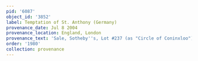 ```yaml
---
pid: '6087'
object_id: '3852'
label: Temptation of St. Anthony (Germany)
provenance_date: Jul 8 2004
provenance_location: England, London
provenance_text: 'Sale, Sotheby''s, Lot #237 (as "Circle of Coninxloo")'
order: '1980'
collection: provenance
---
```

